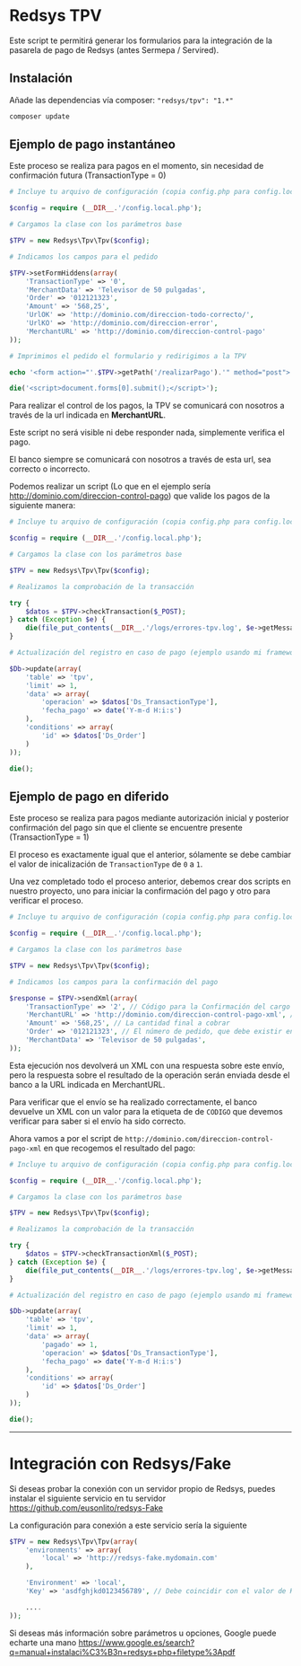 Redsys TPV
=====

Este script te permitirá generar los formularios para la integración de la pasarela de pago de Redsys (antes Sermepa / Servired).

## Instalación

Añade las dependencias vía composer: `"redsys/tpv": "1.*"`

```bash
composer update
```

## Ejemplo de pago instantáneo

Este proceso se realiza para pagos en el momento, sin necesidad de confirmación futura (TransactionType = 0)

```php
# Incluye tu arquivo de configuración (copia config.php para config.local.php)

$config = require (__DIR__.'/config.local.php');

# Cargamos la clase con los parámetros base

$TPV = new Redsys\Tpv\Tpv($config);

# Indicamos los campos para el pedido

$TPV->setFormHiddens(array(
    'TransactionType' => '0',
    'MerchantData' => 'Televisor de 50 pulgadas',
    'Order' => '012121323',
    'Amount' => '568,25',
    'UrlOK' => 'http://dominio.com/direccion-todo-correcto/',
    'UrlKO' => 'http://dominio.com/direccion-error',
    'MerchantURL' => 'http://dominio.com/direccion-control-pago'
));

# Imprimimos el pedido el formulario y redirigimos a la TPV

echo '<form action="'.$TPV->getPath('/realizarPago').'" method="post">'.$TPV->getFormHiddens().'</form>';

die('<script>document.forms[0].submit();</script>');
```

Para realizar el control de los pagos, la TPV se comunicará con nosotros a través de la url indicada en **MerchantURL**.

Este script no será visible ni debe responder nada, simplemente verifica el pago.

El banco siempre se comunicará con nosotros a través de esta url, sea correcto o incorrecto.

Podemos realizar un script (Lo que en el ejemplo sería http://dominio.com/direccion-control-pago) que valide los pagos de la siguiente manera:

```php
# Incluye tu arquivo de configuración (copia config.php para config.local.php)

$config = require (__DIR__.'/config.local.php');

# Cargamos la clase con los parámetros base

$TPV = new Redsys\Tpv\Tpv($config);

# Realizamos la comprobación de la transacción

try {
    $datos = $TPV->checkTransaction($_POST);
} catch (Exception $e) {
    die(file_put_contents(__DIR__.'/logs/errores-tpv.log', $e->getMessage(), FILE_APPEND));
}

# Actualización del registro en caso de pago (ejemplo usando mi framework)

$Db->update(array(
    'table' => 'tpv',
    'limit' => 1,
    'data' => array(
        'operacion' => $datos['Ds_TransactionType'],
        'fecha_pago' => date('Y-m-d H:i:s')
    ),
    'conditions' => array(
        'id' => $datos['Ds_Order']
    )
));

die();
```

## Ejemplo de pago en diferido

Este proceso se realiza para pagos mediante autorización inicial y posterior confirmación del pago sin que el cliente se encuentre presente (TransactionType = 1)

El proceso es exactamente igual que el anterior, sólamente se debe cambiar el valor de inicalización de `TransactionType` de `0` a `1`.

Una vez completado todo el proceso anterior, debemos crear dos scripts en nuestro proyecto, uno para iniciar la confirmación del pago y otro para verificar el proceso.

```php
# Incluye tu arquivo de configuración (copia config.php para config.local.php)

$config = require (__DIR__.'/config.local.php');

# Cargamos la clase con los parámetros base

$TPV = new Redsys\Tpv\Tpv($config);

# Indicamos los campos para la confirmación del pago

$response = $TPV->sendXml(array(
    'TransactionType' => '2', // Código para la Confirmación del cargo
    'MerchantURL' => 'http://dominio.com/direccion-control-pago-xml', // A esta URL enviará el banco la confirmación del cobro
    'Amount' => '568,25', // La cantidad final a cobrar
    'Order' => '012121323', // El número de pedido, que debe existir en el sistema bancario a través de una autorización previa
    'MerchantData' => 'Televisor de 50 pulgadas',
));
```

Esta ejecución nos devolverá un XML con una respuesta sobre este envío, pero la respuesta sobre el resultado de la operación serán enviada desde el banco a la URL indicada en MerchantURL.

Para verificar que el envío se ha realizado correctamente, el banco devuelve un XML con un valor para la etiqueta de  de `CODIGO` que devemos verificar para saber si el envío ha sido correcto.

Ahora vamos a por el script de `http://dominio.com/direccion-control-pago-xml` en que recogemos el resultado del pago:

```php
# Incluye tu arquivo de configuración (copia config.php para config.local.php)

$config = require (__DIR__.'/config.local.php');

# Cargamos la clase con los parámetros base

$TPV = new Redsys\Tpv\Tpv($config);

# Realizamos la comprobación de la transacción

try {
    $datos = $TPV->checkTransactionXml($_POST);
} catch (Exception $e) {
    die(file_put_contents(__DIR__.'/logs/errores-tpv.log', $e->getMessage(), FILE_APPEND));
}

# Actualización del registro en caso de pago (ejemplo usando mi framework)

$Db->update(array(
    'table' => 'tpv',
    'limit' => 1,
    'data' => array(
        'pagado' => 1,
        'operacion' => $datos['Ds_TransactionType'],
        'fecha_pago' => date('Y-m-d H:i:s')
    ),
    'conditions' => array(
        'id' => $datos['Ds_Order']
    )
));

die();
```

--------

# Integración con Redsys/Fake

Si deseas probar la conexión con un servidor propio de Redsys, puedes instalar el siguiente servicio en tu servidor https://github.com/eusonlito/redsys-Fake

La configuración para conexión a este servicio sería la siguiente

```php
$TPV = new Redsys\Tpv\Tpv(array(
    'environments' => array(
        'local' => 'http://redsys-fake.mydomain.com'
    ),

    'Environment' => 'local',
    'Key' => 'asdfghjkd0123456789', // Debe coincidir con el valor de Key del entorno de pruebas

    ....
));
```

Si deseas más información sobre parámetros u opciones, Google puede echarte una mano https://www.google.es/search?q=manual+instalaci%C3%B3n+redsys+php+filetype%3Apdf
